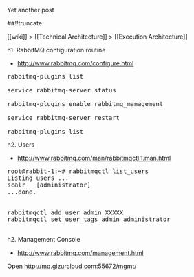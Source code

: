 Yet another post

[meta:author]: <> (Jonas Colmsjo)
[meta:title]: <> (Rabbitmq-configuration-routine.md)
[meta:date]: <> (2012-01-01)
[meta:nested:key]: <> (Metadata value)

##!!truncate


[[wiki]] > [[Technical Architecture]] > [[Execution Architecture]]


h1. RabbitMQ configuration routine

* http://www.rabbitmq.com/configure.html

<pre>
rabbitmq-plugins list

service rabbitmq-server status

rabbitmq-plugins enable rabbitmq_management

service rabbitmq-server restart

rabbitmq-plugins list
</pre>


h2. Users

* http://www.rabbitmq.com/man/rabbitmqctl.1.man.html

<pre>
root@rabbit-1:~# rabbitmqctl list_users
Listing users ...
scalr	[administrator]
...done.


rabbitmqctl add_user admin XXXXX
rabbitmqctl set_user_tags admin administrator

</pre>


h2. Management Console

* http://www.rabbitmq.com/management.html


Open http://mq.gizurcloud.com:55672/mgmt/

